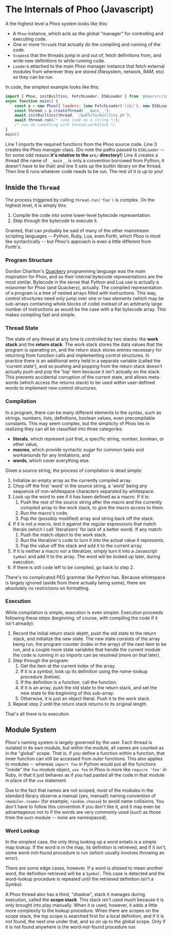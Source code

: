# The Internals of Phoo (Javascript)

<!-- cSpell:ignore phoo -->
<!-- [TOC] -->

A the highest level a Phoo system looks like this:

* A `Phoo` instance, which acts as the global "manager" for controlling and executing code.
* One or more `Thread`s that actually do the compiling and running of the code.
* `Scopes`s that the threads jump in and out of, fetch definitions from, and write new definitions to while running code.
* `Loader`s attached to the main Phoo manager instance that fetch external modules from wherever they are stored (filesystem, network, RAM, etc) so they can be run.

In code, the simplest example looks like this:

```js
import { Phoo, initBuiltins, FetchLoader, ES6Loader } from 'phoo/src/index.js';
async function main() {
    const p = new Phoo({ loaders: [new FetchLoader('lib/'), new ES6Loader('../lib/')] });
    const thread = p.createThread('__main__');
    await initBuiltins(thread, '/path/to/builtins.ph');
    await thread.run(/* some code as a string */);
    /* now do something with thread.workStack */
}
main()
```

Line 1 imports the required functions from the Phoo source code. Line 3 creates the Phoo manager class. (Do note the paths passed to `ES6Loader` -- for some odd reason **it's relative to the `src/` directory!**) Line 4 creates a thread (the name of `__main__` is only a convention borrowed from Python; it doesn't have to be that) and line 5 sets up the builtin library on the thread. Then line 6 runs whatever code needs to be run. The rest of it is up to you!

## Inside the `Thread`

The process triggered by calling `thread.run('foo')` is complex. On the highest level, it is simply this:

1. Compile the code into some lower-level bytecode representation.
2. Step through the bytecode to execute it.

Granted, that can probably be said of many of the other mainstream scripting languages -- Python, Ruby, Lua, even Forth, which Phoo is most like syntactically -- but Phoo's approach is even a little different from Forth's.

### Program Structure

Gordon Charlton's [Quackery](https://github.com/GordonCharlton/Quackery) programming language was the main inspiration for Phoo, and so their internal bytecode representations are the most similar. Bytecode in the sense that Python and Lua use is actually a misnomer for Phoo (and Quackery), actually. The compiled representation of a program is a tree of nested arrays filled with instructions. This way, control structures need only jump over one or two elements (which may be sub-arrays containing whole blocks of code) instead of an arbitrarily large number of instructions as would be the case with a flat bytecode array. This makes compiling fast and simple.

### Thread State

The state of any thread at any time is controlled by two stacks: the **work stack** and the **return stack**. The work stack stores the data values that the program is operating on, and the return stack stores entries necessary for returning from function calls and implementing control structures. In practice there is an additional entry held in a separate variable (called the 'current state'), and so pushing and popping from the return stack doesn't actually push and pop the 'top' item because it isn't actually on the stack. This prevents accidental corruption of the current state, and allows meta-words (which access the returns stack) to be used within user-defined words to implement new control structures.

### Compilation

In a program, there can be many different elements to the syntax, such as strings, numbers, lists, definitions, boolean values, even precompilable constants. This may seem complex, but the simplicity of Phoo lies in realizing they can all be classified into three categories:

* **literals**, which represent just that, a specific string, number, boolean, or other value,
* **macros**, which provide syntactic sugar for common tasks and workarounds for any limitations, and
* **words**, which cover everything else.

Given a source string, the process of compilation is dead simple:

1. Initialize an empty array as the currently compiled array.
2. Chop off the first 'word' in the source string, a 'word' being any sequence of non-whitespace characters separated by whitespace.
3. Look up the word to see if it has been defined as a macro. If it is:
    1. Push the rest of the source string after the macro and the currently compiled array to the work stack, to give the macro access to them.
    2. Run the macro's code.
    3. Pop the (possibly modified) array and string back off the stack.
4. If it is not a macro, test it against the regular expressions that match literals (which I call 'literalizers' for lack of a better word). If any match:
    1. Push the match object to the work stack.
    2. Run the literalizer's code to turn it into the actual value it represents.
    3. Pop the value off the stack and add it to the current array.
5. If it is neither a macro nor a literalizer, simply turn it into a Javascript `Symbol` and add it to the array. The word will be looked up later, during execution.
6. If there is still code left to be compiled, go back to step 2.

There's no complicated PEG grammar like Python has. Because whitespace is largely ignored (aside from there actually being some), there are absolutely no restrictions on formatting.

### Execution

While compilation is simple, execution is even simpler. Execution proceeds following these steps (beginning, of course, with compiling the code if it isn't already):

1. Record the initial return stack depth, push the old state to the return stack, and initialize the new state. The new state consists of the array being run, the program counter (index in the array) of the next item to be run, and a couple more state variables that handle the current module the code is running in so imports can be resolved (more on that later).
2. Step through the program:
    1. Get the item at the current index of the array.
    2. If it is a symbol, look up its definition using the name-lookup procedure (below).
    3. If the definition is a function, call the function.
    4. If it is an array, push the old state to the return stack, and set the new state to the beginning of this sub-array.
    5. Otherwise, it is just an object literal. Push it to the work stack.
3. Repeat step 2 until the return stack returns to its original length.

That's all there is to execution.

## Module System

Phoo's naming system is largely governed by the user. Each thread is isolated in its own module, but within the module, all names are counted as in the "global" scope. That is, if you define a function within a function, that inner function can still be accessed from outer functions. This also applies to modules -- whereas `import foo` in Python would put all the functions "inside" the `foo` module object, `use foo` in Phoo is more like `require 'foo'` in Ruby, in that it just behaves as if you had pasted all the code in that module in place of the `use` statement.

Due to the fact that names are not scoped, most of the modules in the standard library observe a manual (yes, manual!) naming convention of `<module>.<name>` (for example, `random.choose`) to avoid name collisions. You don't have to follow this convention if you don't like it, and it may even be advantageous not to if the words are very commonly used (such as those from the `math` module -- none are namespaced).

### Word Lookup

In the simplest case, the only thing looking up a word entails is a simple map lookup. If the word is in the map, its definition is retrieved, and if it isn't, some word-not-found procedure is run (which usually involves throwing an error).

There are some edge cases, however. If a word is *aliased* to mean another word, the definition retrieved will be a `Symbol`. This case is detected and the word-lookup procedure is repeated until the retrieved definition isn't a Symbol.

A Phoo thread also has a third, "shadow", stack it manages during execution, called the **scope stack**. This stack isn't used much because it is only brought into play manually. When it is used, however, it adds a little more complexity to the lookup procedure. When there are scopes on the scope stack, the top scope is searched first for a local definition, and if it is not found, the next one under that, and so on up to the global scope. Only if it is not found anywhere is the word-not-found procedure run.
